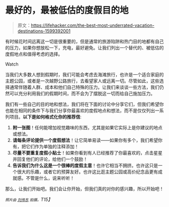 # 最好的，最被低估的度假目的地

> 原文：<https://lifehacker.com/the-best-most-underrated-vacation-destinations-1599392001>

有时候花时间远离这一切是很重要的，但是通常的旅游陷阱和热门目的地都有自己的压力，如果你想放松一下，充电，最好避免。让我们列出一个替代的、被低估的度假地点和值得考虑的选择。

Watch

当我们大多数人想到假期时，我们可能会考虑去海滩旅行，也许是一个适合家庭的主题公园，或者是一次越野公路旅行，去看望家人或远离一切。尽管如此，这些选择通常伴随着人群、成本和他们自己特殊的压力。让我们来谈谈一些方法，我们仍然可以充分利用我们的假期时间，而不会为了摆脱这一切而给自己施加压力。

我们有一些自己的目的地和想法，我们将在下面的讨论中分享它们，但我们希望你也能在相同的条件下与我们分享你最喜欢的度假地点和想法，而不是仅仅列出一系列项目。**以下是如何格式化你的推荐信**:

1.  **附一张图**！任何能增加视觉趣味的东西，尤其是如果它实际上是你建议的地点或想法。
2.  **请每条评论提供一个度假想法**！让它简单易读——如果你有多个，我们希望你有，把它们作为单独的注释添加！
3.  **尽量不要重复度假小贴士**！如果你看到有人已经推荐了你最喜欢的，点击星星并回复他们的评论，给他们一个鼓励！
4.  **告诉我们为什么这是一个很棒的度假主意**！也许它相当不拥挤。也许这只是一个很大的乐趣，或者它的预算友好。也许这比逛主题公园或高价纪念品更有成就感。不管是什么，说来听听！

那么，让我们开始吧。我们会让你开始，但我们真的对你的感兴趣，所以开始吧！

*<small>照片由</small>* [*<small>刘伟东</small>*](https://www.flickr.com/photos/kwl/3875936992/) *<small>拍摄。</small>T15】*